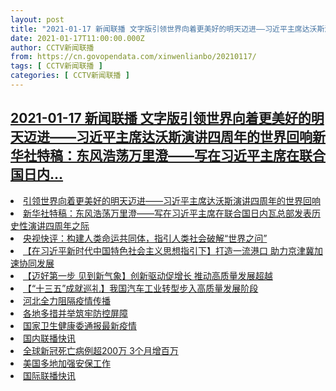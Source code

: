```yaml
---
layout: post
title: "2021-01-17 新闻联播 文字版引领世界向着更美好的明天迈进——习近平主席达沃斯演讲四周年的世界回响新华社特稿：东风浩荡万里澄——写在习近平主席在联合国日内"
date: 2021-01-17T11:00:00.000Z
author: CCTV新闻联播
from: https://cn.govopendata.com/xinwenlianbo/20210117/
tags: [ CCTV新闻联播 ]
categories: [ CCTV新闻联播 ]
---
```

<!--1610881200000-->
[2021-01-17 新闻联播 文字版引领世界向着更美好的明天迈进——习近平主席达沃斯演讲四周年的世界回响新华社特稿：东风浩荡万里澄——写在习近平主席在联合国日内...](https://cn.govopendata.com/xinwenlianbo/20210117/)
------

<div>
<li><a target="_blank" href="https://cn.govopendata.com/xinwenlianbo/20210117/#223501">引领世界向着更美好的明天迈进——习近平主席达沃斯演讲四周年的世界回响</a></li><li><a target="_blank" href="https://cn.govopendata.com/xinwenlianbo/20210117/#223502">新华社特稿：东风浩荡万里澄——写在习近平主席在联合国日内瓦总部发表历史性演讲四周年之际</a></li><li><a target="_blank" href="https://cn.govopendata.com/xinwenlianbo/20210117/#223503">央视快评：构建人类命运共同体，指引人类社会破解“世界之问”</a></li><li><a target="_blank" href="https://cn.govopendata.com/xinwenlianbo/20210117/#223504">【在习近平新时代中国特色社会主义思想指引下】打造一流港口 助力京津冀加速协同发展</a></li><li><a target="_blank" href="https://cn.govopendata.com/xinwenlianbo/20210117/#223505">【迈好第一步 见到新气象】创新驱动促增长 推动高质量发展超越</a></li><li><a target="_blank" href="https://cn.govopendata.com/xinwenlianbo/20210117/#223506">【“十三五”成就巡礼】我国汽车工业转型步入高质量发展阶段</a></li><li><a target="_blank" href="https://cn.govopendata.com/xinwenlianbo/20210117/#223507">河北全力阻隔疫情传播</a></li><li><a target="_blank" href="https://cn.govopendata.com/xinwenlianbo/20210117/#223508">各地多措并举筑牢防控屏障</a></li><li><a target="_blank" href="https://cn.govopendata.com/xinwenlianbo/20210117/#223509">国家卫生健康委通报最新疫情</a></li><li><a target="_blank" href="https://cn.govopendata.com/xinwenlianbo/20210117/#223510">国内联播快讯</a></li><li><a target="_blank" href="https://cn.govopendata.com/xinwenlianbo/20210117/#223511">全球新冠死亡病例超200万 3个月增百万</a></li><li><a target="_blank" href="https://cn.govopendata.com/xinwenlianbo/20210117/#223512">美国多地加强安保工作</a></li><li><a target="_blank" href="https://cn.govopendata.com/xinwenlianbo/20210117/#223513">国际联播快讯</a></li>
</div>
